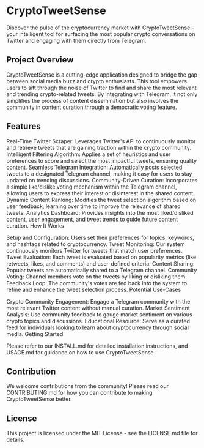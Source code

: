 # CryptoTweetSense

Discover the pulse of the cryptocurrency market with CryptoTweetSense – your intelligent tool for surfacing the most popular crypto conversations on Twitter and engaging with them directly from Telegram.

## Project Overview

CryptoTweetSense is a cutting-edge application designed to bridge the gap between social media buzz and crypto enthusiasts. This tool empowers users to sift through the noise of Twitter to find and share the most relevant and trending crypto-related tweets. By integrating with Telegram, it not only simplifies the process of content dissemination but also involves the community in content curation through a democratic voting feature.

## Features

Real-Time Twitter Scraper: Leverages Twitter's API to continuously monitor and retrieve tweets that are gaining traction within the crypto community.
Intelligent Filtering Algorithm: Applies a set of heuristics and user preferences to score and select the most impactful tweets, ensuring quality content.
Seamless Telegram Integration: Automatically posts selected tweets to a designated Telegram channel, making it easy for users to stay updated on trending discussions.
Community-Driven Curation: Incorporates a simple like/dislike voting mechanism within the Telegram channel, allowing users to express their interest or disinterest in the shared content.
Dynamic Content Ranking: Modifies the tweet selection algorithm based on user feedback, learning over time to improve the relevance of shared tweets.
Analytics Dashboard: Provides insights into the most liked/disliked content, user engagement, and tweet trends to guide future content curation.
How It Works

Setup and Configuration: Users set their preferences for topics, keywords, and hashtags related to cryptocurrency.
Tweet Monitoring: Our system continuously monitors Twitter for tweets that match user preferences.
Tweet Evaluation: Each tweet is evaluated based on popularity metrics (like retweets, likes, and comments) and user-defined criteria.
Content Sharing: Popular tweets are automatically shared to a Telegram channel.
Community Voting: Channel members vote on the tweets by liking or disliking them.
Feedback Loop: The community's votes are fed back into the system to refine and enhance the tweet selection process.
Potential Use-Cases

Crypto Community Engagement: Engage a Telegram community with the most relevant Twitter content without manual curation.
Market Sentiment Analysis: Use community feedback to gauge market sentiment on various crypto topics and discussions.
Educational Resource: Serve as a curated feed for individuals looking to learn about cryptocurrency through social media.
Getting Started

Please refer to our INSTALL.md for detailed installation instructions, and USAGE.md for guidance on how to use CryptoTweetSense.

## Contribution

We welcome contributions from the community! Please read our CONTRIBUTING.md for how you can contribute to making CryptoTweetSense better.

## License

This project is licensed under the MIT License - see the LICENSE.md file for details.
